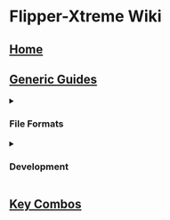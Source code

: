 # Flipper-Xtreme Wiki

## [Home](Home)

## [Generic Guides](Generic-Guides)

<details><summary><h3>File Formats</h3></summary><ul>
<li><h3><a href="Asset-Packs">Asset Packs</a></h3></li>
<li><h3><a href="BadUSB">BadUSB</a></h3></li>
<li><h3><a href="iButton">iButton</a></h3></li>
<li><h3><a href="Infrared">Infrared</a></h3></li>
<li><h3><a href="NFC">NFC</a></h3></li>
<li><h3><a href="RFID">RFID</a></h3></li>
<li><h3><a href="SubGhz">SubGhz</a></h3></li>
<li><h3><a href="SubGhz-Remote">SubGhz Remote</a></h3></li>
<li><h3><a href="SubGhz-Settings">SubGhz Settings</a></h3></li>
</ul></details>

<details><summary><h3>Development</h3></summary><ul>
<li><h3><a href="App-Manifests">App Manifests</a></h3></li>
<li><h3><a href="FAPs">FAPs</a></h3></li>
<li><h3><a href="FBT">FBT</a></h3></li>
<li><h3><a href="Hardware-Targets">Hardware Targets</a></h3></li>
<li><h3><a href="How-To-Build">How To Build</a></h3></li>
<li><h3><a href="OTA-Updates">OTA Updates</a></h3></li>
<li><h3><a href="Unit-Tests">Unit Tests</a></h3></li>
</ul></details>

## [Key Combos](Key-Combos)
